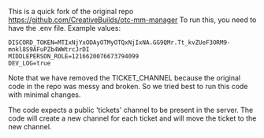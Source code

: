 This is a quick fork of the original repo https://github.com/CreativeBuilds/otc-mm-manager
To run this, you need to have the .env file.
Example values:
```
DISCORD_TOKEN=MTIxNjYxODAyOTMyOTQxNjIxNA.GG9QMr.Tt_kvZUeF3ORM9-mnkl8S9AFuPZb4WWtrcJrDI
MIDDLEPERSON_ROLE=1216620076673794099
DEV_LOG=true
```

Note that we have removed the TICKET_CHANNEL because the original code in the repo was messy and broken. So we tried best to run this code with minimal changes.

The code expects a public 'tickets' channel to be present in the server. The code will create a new channel for each ticket and will move the ticket to the new channel. 

